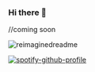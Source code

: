 ### Hi there 👋
//coming soon

<!--
**JustinhSE/JustinhSE** is a ✨ _special_ ✨ repository because its `README.md` (this file) appears on your GitHub profile.

Here are some ideas to get you started:

- 🔭 I’m currently working on ...
- 🌱 I’m currently learning ...
- 👯 I’m looking to collaborate on ...
- 🤔 I’m looking for help with ...
- 💬 Ask me about ...
- 📫 How to reach me: ...
- 😄 Pronouns: ...
- ⚡ Fun fact: ...

-->


<img src="https://myreadme.vercel.app/api/embed/JustinhSE?panels=userstatistics,toprepositories,toplanguages,commitgraph" alt="reimaginedreadme" />

[![spotify-github-profile](https://spotify-github-profile.vercel.app/api/view?uid=49g1pe18e5cf7t6f7cj1vbjtp&cover_image=true&theme=default&show_offline=true&background_color=121212&interchange=false&bar_color=53b14f&bar_color_cover=false)](https://open.spotify.com/user/49g1pe18e5cf7t6f7cj1vbjtp?si=66f1b672ff254432)
